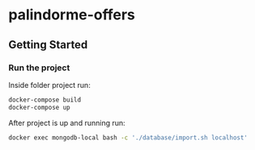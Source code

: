 # palindorme-offers

## Getting Started

### Run the project

Inside folder project run:

```bash
docker-compose build
docker-compose up
```

After project is up and running run:

```bash
docker exec mongodb-local bash -c './database/import.sh localhost'
```
